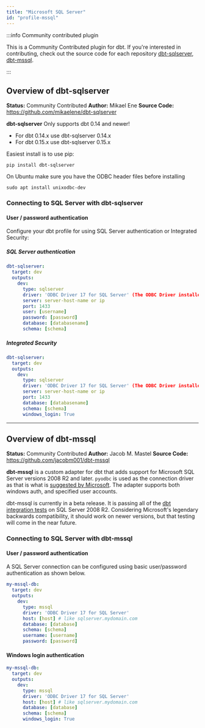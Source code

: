 ```yaml
---
title: "Microsoft SQL Server"
id: "profile-mssql"
---
```



:::info Community contributed plugin

This is a Community Contributed plugin for dbt. If you're interested in contributing, check out the source code for each repository [dbt-sqlserver](https://github.com/mikaelene/dbt-sqlserver), [dbt-mssql](https://github.com/jacobm001/dbt-mssql).

:::

## Overview of dbt-sqlserver
**Status:** Community Contributed
**Author:** Mikael Ene
**Source Code:** https://github.com/mikaelene/dbt-sqlserver

**dbt-sqlserver** 
Only supports dbt 0.14 and newer!
- For dbt 0.14.x use dbt-sqlserver 0.14.x
- For dbt 0.15.x use dbt-sqlserver 0.15.x

Easiest install is to use pip:

    pip install dbt-sqlserver

On Ubuntu make sure you have the ODBC header files before installing
    
    sudo apt install unixodbc-dev

### Connecting to SQL Server with **dbt-sqlserver** 

#### User / password authentication

Configure your dbt profile for using SQL Server authentication or Integrated Security:

##### SQL Server authentication
```yaml
dbt-sqlserver:
  target: dev
  outputs:
    dev:
      type: sqlserver
      driver: 'ODBC Driver 17 for SQL Server' (The ODBC Driver installed on your system)
      server: server-host-name or ip
      port: 1433
      user: [username]
      password: [password]
      database: [databasename]
      schema: [schema]
```

##### Integrated Security
```yaml
dbt-sqlserver:
  target: dev
  outputs:
    dev:
      type: sqlserver
      driver: 'ODBC Driver 17 for SQL Server' (The ODBC Driver installed on your system)
      server: server-host-name or ip
      port: 1433
      database: [databasename]
      schema: [schema]
      windows_login: True
```



------------------------------------------------------------

## Overview of dbt-mssql

**Status:** Community Contributed
**Author:** Jacob M. Mastel
**Source Code:** https://github.com/jacobm001/dbt-mssql

**dbt-mssql** is a custom adapter for dbt that adds support for Microsoft SQL Server versions 2008 R2 and later. `pyodbc` is used as the connection driver as that is what is [suggested by Microsoft](https://docs.microsoft.com/en-us/sql/connect/python/python-driver-for-sql-server). The adapter supports both windows auth, and specified user accounts.

dbt-mssql is currently in a beta release. It is passing all of the [dbt integration tests](https://github.com/fishtown-analytics/dbt-integration-tests/) on SQL Server 2008 R2. Considering Microsoft's legendary backwards compatibility, it should work on newer versions, but that testing will come in the near future. 

### Connecting to SQL Server with **dbt-mssql**

#### User / password authentication

A SQL Server connection can be configured using basic user/password authentication as shown below.

<File name='profiles.yml'>

```yaml
my-mssql-db:
  target: dev
  outputs:
    dev:
      type: mssql
      driver: 'ODBC Driver 17 for SQL Server'
      host: [host] # like sqlserver.mydomain.com
      database: [database]
      schema: [schema]
      username: [username]
      password: [password]
```

</File>

#### Windows login authentication

<File name='profiles.yml'>

```yaml
my-mssql-db:
  target: dev
  outputs:
    dev:
      type: mssql
      driver: 'ODBC Driver 17 for SQL Server'
      host: [host] # like sqlserver.mydomain.com
      database: [database]
      schema: [schema]
      windows_login: True
```

</File>
